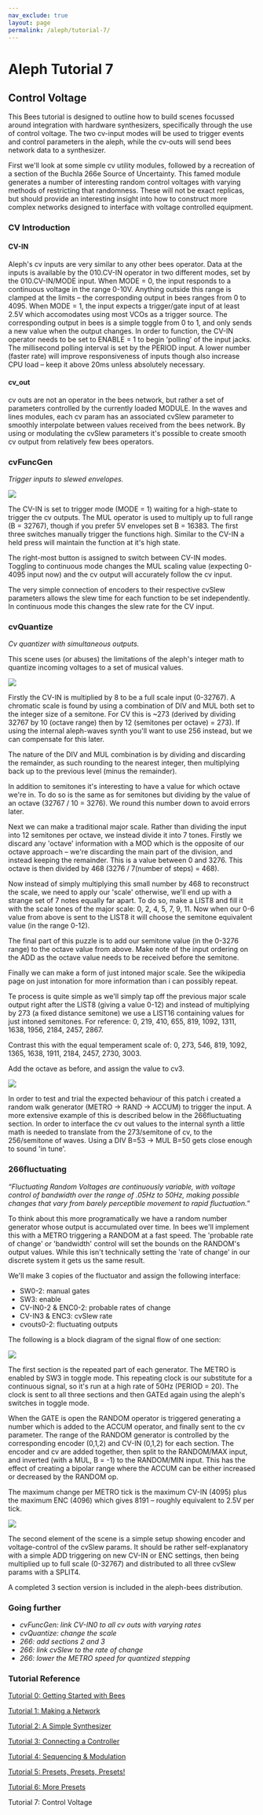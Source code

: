```yaml
---
nav_exclude: true
layout: page
permalink: /aleph/tutorial-7/
---
```


# Aleph Tutorial 7

## Control Voltage

This Bees tutorial is designed to outline how to build scenes focussed around integration with hardware synthesizers, specifically through the use of control voltage. The two cv-input modes will be used to trigger events and control parameters in the aleph, while the cv-outs will send bees network data to a synthesizer.

First we'll look at some simple cv utility modules, followed by a recreation of a section of the Buchla 266e Source of Uncertainty. This famed module generates a number of interesting random control voltages with varying methods of restricting that randomness. These will not be exact replicas, but should provide an interesting insight into how to construct more complex networks designed to interface with voltage controlled equipment.

### CV Introduction

#### CV-IN

Aleph's cv inputs are very similar to any other bees operator. Data at the inputs is available by the 010.CV-IN operator in two different modes, set by the 010.CV-IN/MODE input. When MODE = 0, the input responds to a continuous voltage in the range 0-10V. Anything outside this range is clamped at the limits – the corresponding output in bees ranges from 0 to 4095. When MODE = 1, the input expects a trigger/gate input of at least 2.5V which accomodates using most VCOs as a trigger source. The corresponding output in bees is a simple toggle from 0 to 1, and only sends a new value when the output changes. In order to function, the CV-IN operator needs to be set to ENABLE = 1 to begin 'polling' of the input jacks. The millisecond polling interval is set by the PERIOD input. A lower number (faster rate) will improve responsiveness of inputs though also increase CPU load – keep it above 20ms unless absolutely necessary.

#### cv_out

cv outs are not an operator in the bees network, but rather a set of parameters controlled by the currently loaded MODULE. In the waves and lines modules, each cv param has an associated cvSlew parameter to smoothly interpolate between values received from the bees network. By using or modulating the cvSlew parameters it's possible to create smooth cv output from relatively few bees operators.

### cvFuncGen

*Trigger inputs to slewed envelopes.*

![](../images/t7-funcgen-main.jpg)

The CV-IN is set to trigger mode (MODE = 1) waiting for a high-state to trigger the cv outputs. The MUL operator is used to multiply up to full range (B = 32767), though if you prefer 5V envelopes set B = 16383. The first three switches manually trigger the functions high. Similar to the CV-IN a held press will maintain the function at it's high state.

The right-most button is assigned to switch between CV-IN modes. Toggling to continuous mode changes the MUL scaling value (expecting 0-4095 input now) and the cv output will accurately follow the cv input.

The very simple connection of encoders to their respective cvSlew parameters allows the slew time for each function to be set independently. In continuous mode this changes the slew rate for the CV input.

### cvQuantize

*Cv quantizer with simultaneous outputs.*

This scene uses (or abuses) the limitations of the aleph's integer math to quantize incoming voltages to a set of musical values.

![](../images/t7-quant-main.jpg)

Firstly the CV-IN is multiplied by 8 to be a full scale input (0-32767). A chromatic scale is found by using a combination of DIV and MUL both set to the integer size of a semitone. For CV this is ~273 (derived by dividing 32767 by 10 (octave range) then by 12 (semitones per octave) = 273). If using the internal aleph-waves synth you'll want to use 256 instead, but we can compensate for this later.

The nature of the DIV and MUL combination is by dividing and discarding the remainder, as such rounding to the nearest integer, then multiplying back up to the previous level (minus the remainder).

In addition to semitones it's interesting to have a value for which octave we're in. To do so is the same as for semitones but dividing by the value of an octave (32767 / 10 = 3276). We round this number down to avoid errors later.

Next we can make a traditional major scale. Rather than dividing the input into 12 semitones per octave, we instead divide it into 7 tones. Firstly we discard any 'octave' information with a MOD which is the opposite of our octave approach – we're discarding the main part of the division, and instead keeping the remainder. This is a value between 0 and 3276. This octave is then divided by 468 (3276 / 7(number of steps) = 468).

Now instead of simply multiplying this small number by 468 to reconstruct the scale, we need to apply our 'scale' otherwise, we'll end up with a strange set of 7 notes equally far apart. To do so, make a LIST8 and fill it with the scale tones of the major scale: 0, 2, 4, 5, 7, 9, 11. Now when our 0-6 value from above is sent to the LIST8 it will choose the semitone equivalent value (in the range 0-12).

The final part of this puzzle is to add our semitone value (in the 0-3276 range) to the octave value from above. Make note of the input ordering on the ADD as the octave value needs to be received before the semitone.

Finally we can make a form of just intoned major scale. See the wikipedia page on just intonation for more information than i can possibly repeat.

Te process is quite simple as we'll simply tap off the previous major scale output right after the LIST8 (giving a value 0-12) and instead of multiplying by 273 (a fixed distance semitone) we use a LIST16 containing values for just intoned semitones. For reference: 0, 219, 410, 655, 819, 1092, 1311, 1638, 1956, 2184, 2457, 2867.

Contrast this with the equal temperament scale of: 0, 273, 546, 819, 1092, 1365, 1638, 1911, 2184, 2457, 2730, 3003.

Add the octave as before, and assign the value to cv3.

![](../images/t7-quant-metro.jpg)

In order to test and trial the expected behaviour of this patch i created a random walk generator (METRO &rarr; RAND &rarr; ACCUM) to trigger the input. A more extensive example of this is described below in the 266fluctuating section. In order to interface the cv out values to the internal synth a little math is needed to translate from the 273/semitone of cv, to the 256/semitone of waves. Using a DIV B=53 → MUL B=50 gets close enough to sound 'in tune'.

### 266fluctuating

*“Fluctuating Random Voltages are continuously variable, with voltage control of bandwidth over the range of .05Hz to 50Hz, making possible changes that vary from barely perceptible movement to rapid fluctuation.”*

To think about this more programatically we have a random number generator whose output is accumulated over time. In bees we'll implement this with a METRO triggering a RANDOM at a fast speed. The 'probable rate of change' or 'bandwidth' control will set the bounds on the RANDOM's output values. While this isn't technically setting the 'rate of change' in our discrete system it gets us the same result.

We'll make 3 copies of the fluctuator and assign the following interface:

- SW0-2: manual gates
- SW3: enable
- CV-IN0-2 & ENC0-2: probable rates of change
- CV-IN3 & ENC3: cvSlew rate
- cvouts0-2: fluctuating outputs

The following is a block diagram of the signal flow of one section:

![](../images/t7-266-main.jpg)

The first section is the repeated part of each generator. The METRO is enabled by SW3 in toggle mode. This repeating clock is our substitute for a continuous signal, so it's run at a high rate of 50Hz (PERIOD = 20). The clock is sent to all three sections and then GATEd again using the aleph's switches in toggle mode.

When the GATE is open the RANDOM operator is triggered generating a number which is added to the ACCUM operator, and finally sent to the cv parameter. The range of the RANDOM generator is controlled by the corresponding encoder (0,1,2) and CV-IN (0,1,2) for each section. The encoder and cv are added together, then split to the RANDOM/MAX input, and inverted (with a MUL, B = -1) to the RANDOM/MIN input. This has the effect of creating a bipolar range where the ACCUM can be either increased or decreased by the RANDOM op.

The maximum change per METRO tick is the maximum CV-IN (4095) plus the maximum ENC (4096) which gives 8191 – roughly equivalent to 2.5V per tick.

![](../images/t7-266-slew.jpg)

The second element of the scene is a simple setup showing encoder and voltage-control of the cvSlew params. It should be rather self-explanatory with a simple ADD triggering on new CV-IN or ENC settings, then being multiplied up to full scale (0-32767) and distributed to all three cvSlew params with a SPLIT4.

A completed 3 section version is included in the aleph-bees distribution.

### Going further

- *cvFuncGen: link CV-IN0 to all cv outs with varying rates*
- *cvQuantize: change the scale*
- *266: add sections 2 and 3*
- *266: link cvSlew to the rate of change*
- *266: lower the METRO speed for quantized stepping*


### Tutorial Reference

[Tutorial 0: Getting Started with Bees](../tutorial-0)

[Tutorial 1: Making a Network](../tutorial-1)

[Tutorial 2: A Simple Synthesizer](../tutorial-2)

[Tutorial 3: Connecting a Controller](../tutorial-3)

[Tutorial 4: Sequencing & Modulation](../tutorial-4)

[Tutorial 5: Presets, Presets, Presets!](../tutorial-5)

[Tutorial 6: More Presets](../tutorial-6)

Tutorial 7: Control Voltage
